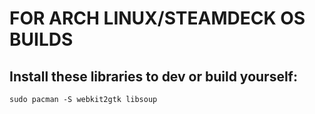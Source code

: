 # FOR ARCH LINUX/STEAMDECK OS BUILDS
## Install these libraries to dev or build yourself:
```
sudo pacman -S webkit2gtk libsoup
```